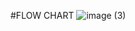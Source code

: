 #FLOW CHART
![image (3)](https://user-images.githubusercontent.com/101013962/168240550-b29d8062-b9d6-45b5-b44c-18954a90e9eb.png)
